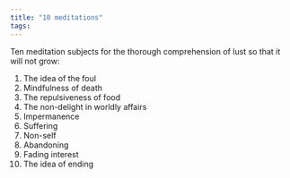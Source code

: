 ```yaml
---
title: "10 meditations"
tags: 
---
```


Ten meditation subjects for the thorough comprehension of lust so that it will not grow: 

1. The idea of the foul 
2. Mindfulness of death 
3. The repulsiveness of food 
4. The non-delight in worldly affairs 
5. Impermanence 
6. Suffering 
7. Non-self 
8. Abandoning 
9. Fading interest 
10. The idea of ending
